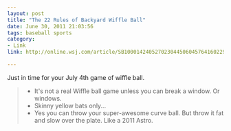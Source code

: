 ```yaml
---
layout: post
title: "The 22 Rules of Backyard Wiffle Ball"
date: June 30, 2011 21:03:56
tags: baseball sports
category:
- Link
link: http://online.wsj.com/article/SB10001424052702304450604576416022939358358.html

---
```


Just in time for your July 4th game of wiffle ball.

>- It's not a real Wiffle ball game unless you can break a window. Or windows.
>- Skinny yellow bats only...
>- Yes you can throw your super-awesome curve ball. But throw it fat and slow over the plate. Like a 2011 Astro.